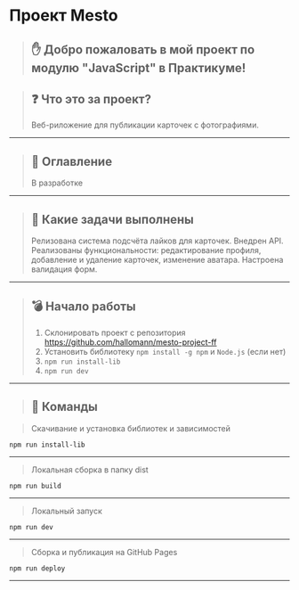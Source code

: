 # Проект Mesto

> ## ✋ Добро пожаловать в мой проект по модулю "JavaScript" в Практикуме!

> ## ❓ Что это за проект?
>
> Веб-риложение для публикации карточек с фотографиями.

---

> ## 📕 Оглавление
>
> В разработке

---

> ## 📃 Какие задачи выполнены
>
> Релизована система подсчёта лайков для карточек.
> Внедрен API.
> Реализованы функциональности: редактирование профиля, добавление и удаление карточек, изменение аватара.
> Настроена валидация форм.

---

> ## 💣 Начало работы
>
> 1. Склонировать проект с репозитория https://github.com/hallomann/mesto-project-ff
> 2. Установить библиотеку `npm install -g npm` и `Node.js` (если нет)
> 3. `npm run install-lib`
> 4. `npm run dev`

---

> ## 📝 Команды

> Скачивание и установка библиотек и зависимостей

```
npm run install-lib
```

---

> Локальная сборка в папку dist

```
npm run build
```

---

> Локальный запуск

```
npm run dev
```

---

> Сборка и публикация на GitHub Pages

```
npm run deploy
```

---
